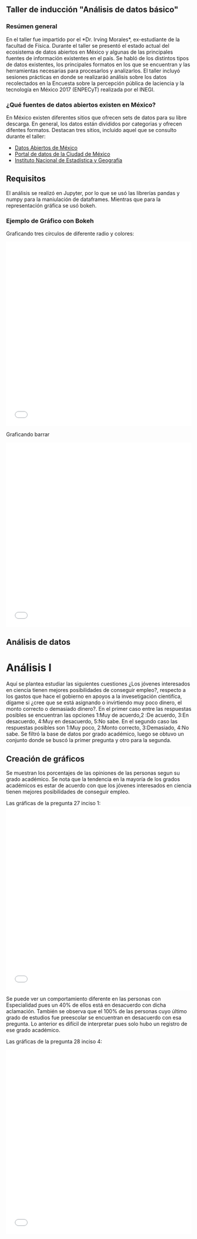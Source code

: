 ## Taller de inducción "Análisis de datos básico"

### Resúmen general

<p>En el taller fue impartido por el *Dr. Irving Morales*, ex-estudiante de la facultad de Física. Durante el taller se presentó el estado actual del ecosistema de datos abiertos en México y algunas de las principales fuentes de información existentes en el país. Se habló de los distintos tipos de datos existentes, los principales formatos en los que se encuentran y las herramientas necesarias para procesarlos y analizarlos. El taller incluyó sesiones prácticas en donde se realizaráó análisis sobre los datos recolectados en la Encuesta sobre la percepción pública de laciencia y la tecnología en México 2017 (ENPECyT) realizada   por   el   INEGI.</p>

### ¿Qué fuentes de datos abiertos existen en México?

<p>En México existen diferentes sitios que ofrecen sets de datos para su libre descarga. En general, los datos están divididos por categorias y ofrecen difentes formatos. Destacan tres sitios, incluido aquel que se consulto durante el taller:</p>

*   [Datos Abiertos de México](https://datos.gob.mx/)
*   [Portal de datos de la Ciudad de México](https://datos.cdmx.gob.mx/pages/home/)
        <img2 src="https://www.poderjudicialcdmx.gob.mx/unidadtransparencia/wp-content/uploads/datos-abiertos.jpg" width="160" height="104" />
*   [Instituto Nacional de Estadística y Geografía](https://www.inegi.org.mx/)<br>
        <img3 src="https://rde.inegi.org.mx/wp-content/uploads/2019/12/INEGI_a.png" width="250" height="50" />


## Requisitos

<p>El análisis se realizó en Jupyter, por lo  que se usó las librerías pandas y numpy para la maniulación de dataframes. Mientras que para la representación gráfica se usó bokeh.</p>

### Ejemplo de Gráfico con Bokeh

<p>Graficando tres círculos de diferente radio y colores:</p>

<iframe src="circulos.html"
    sandbox="allow-same-origin allow-scripts"
    width="100%"
    height="500"
    scrolling="no"
    seamless="seamless"
    frameborder="0">
</iframe>

Graficando barrar

<iframe src="graficas/barra.html"
    sandbox="allow-same-origin allow-scripts"
    width="100%"
    height="500"
    scrolling="no"
    seamless="seamless"
    frameborder="0">
</iframe>

## Análisis de datos

# Análisis I
<p>Aquí se plantea estudiar las siguientes cuestiones ¿Los jóvenes interesados en ciencia tienen mejores posibilidades de conseguir empleo?, respecto a los gastos que hace el gobierno en apoyos a la invesetigación cientifíca, dígame si ¿cree que se está asignando o invirtiendo muy poco dinero, el monto correcto o demasiado dinero?. En el primer caso entre las respuestas posibles se encuentran las opciones 1:Muy de acuerdo,2 :De acuerdo, 3:En desacuerdo, 4:Muy en desacuerdo, 5:No sabe. En el segundo caso las respuestas posibles son 1:Muy poco, 2:Monto correcto, 3:Demasiado, 4:No sabe. Se filtró la base de datos por grado académico, luego se obtuvo un conjunto donde se buscó la primer pregunta y otro para la segunda.</p>

## Creación de gráficos

<p>Se muestran los porcentajes de las opiniones de las personas segun su grado académico. Se nota que la tendencia en la mayoría de los grados académicos es estar de acuerdo con que los jóvenes interesados en ciencia tienen mejores posibilidades de conseguir empleo.</p>
Las gráficas de la pregunta 27 inciso 1:
<iframe src="P27_1.html"
    sandbox="allow-same-origin allow-scripts"
    width="100%"
    height="500"
    scrolling="no"
    seamless="seamless"
    frameborder="0">
</iframe>
<p>Se puede ver un comportamiento diferente en las personas con Especialidad pues un 40% de ellos está en desacuerdo con dicha aclamación. También se observa que el 100% de las personas cuyo último grado de estudios fue preescolar se encuentran en desacuerdo con esa pregunta. Lo anterior es difícil de interpretar pues solo hubo un registro de ese grado académico.</p>

Las gráficas de la pregunta 28 inciso 4:
<iframe src="P28_4.html"
    sandbox="allow-same-origin allow-scripts"
    width="100%"
    height="500"
    scrolling="no"
    seamless="seamless"
    frameborder="0">
</iframe>

